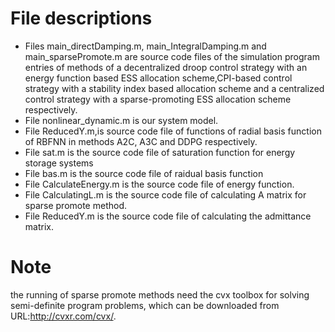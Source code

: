 # File descriptions
* Files main_directDamping.m, main_IntegralDamping.m and main_sparsePromote.m are source code files of the simulation program entries of methods of a decentralized droop control strategy with an energy function based ESS allocation scheme,CPI-based control strategy with a stability index based allocation scheme and a centralized control strategy with a sparse-promoting ESS allocation scheme respectively.
* File nonlinear_dynamic.m is our system model.
* File ReducedY.m,is source code file of functions of radial basis function of RBFNN in methods A2C, A3C and DDPG respectively.
* File sat.m is the source code file of saturation function for energy storage systems
* File bas.m is the source code file of raidual basis function
* File CalculateEnergy.m is the source code file of energy function.
* File CalculatingL.m is the source code file of calculating A matrix for sparse promote method.
* File ReducedY.m is the source code file of calculating the admittance matrix.
# Note
the running of sparse promote methods need the cvx toolbox for solving semi-definite program problems, which can be downloaded from URL:http://cvxr.com/cvx/.
